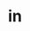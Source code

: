 ---
title: in
meaning: into
ch: [nine, cumulative, 7r]
pos: preposition
disamb: (with accusative)
di: (with accusative)
allmeanings: yes
laudio: ../assets/audio/in_acc-laudio.mp3
haudio: ../assets/audio/in_acc-laudio.mp3
six: y
---